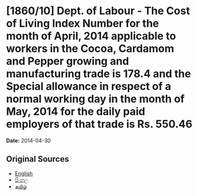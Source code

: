 # [1860/10] Dept. of Labour - The Cost of Living Index Number for the month of April, 2014 applicable to workers in the Cocoa, Cardamom and Pepper growing and manufacturing trade is 178.4 and the Special allowance in respect of a normal working day in the month of May, 2014 for the daily paid employers of that trade is Rs. 550.46

**Date:** 2014-04-30

## Original Sources

- [English](https://documents.gov.lk/view/extra-gazettes/2014/4/1860-10_E.pdf)
- [සිංහල](https://documents.gov.lk/view/extra-gazettes/2014/4/1860-10_S.pdf)
- [தமிழ்](https://documents.gov.lk/view/extra-gazettes/2014/4/1860-10_T.pdf)
